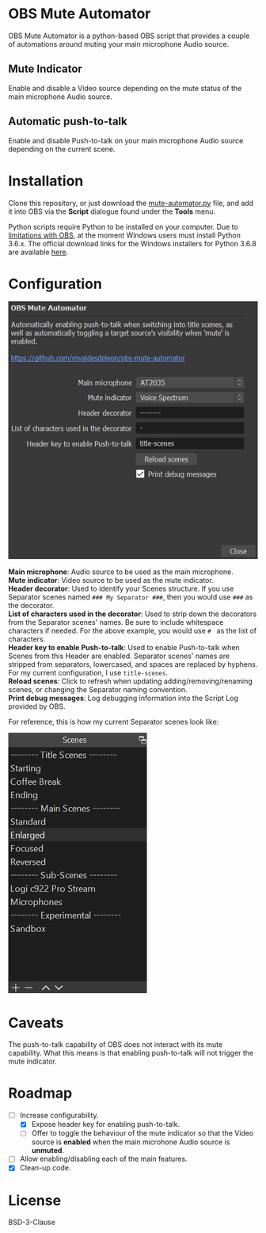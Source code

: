 # OBS Mute Automator

OBS Mute Automator is a python-based OBS script that provides a couple of automations around muting your main microphone Audio source.

## Mute Indicator

Enable and disable a Video source depending on the mute status of the main microphone Audio source.

## Automatic push-to-talk

Enable and disable Push-to-talk on your main microphone Audio source depending on the current scene.

# Installation

Clone this repository, or just download the [mute-automator.py](https://raw.githubusercontent.com/mvaldesdeleon/obs-mute-automator/mainline/mute-automator.py) file, and add it into OBS via the **Script** dialogue found under the **Tools** menu.

Python scripts require Python to be installed on your computer. Due to [limitations with OBS](https://obsproject.com/docs/scripting.html), at the moment Windows users must install Python 3.6.x. The official download links for the Windows installers for Python 3.6.8 are available [here](https://www.python.org/downloads/release/python-368/).

# Configuration

![Configuration screen](https://raw.githubusercontent.com/mvaldesdeleon/obs-mute-automator/mainline/images/config.png)

**Main microphone**: Audio source to be used as the main microphone.  
**Mute indicator**: Video source to be used as the mute indicator.  
**Header decorator**: Used to identify your Scenes structure. If you use Separator scenes named `### My Separator ###`, then you would use `###` as the decorator.  
**List of characters used in the decorator**: Used to strip down the decorators from the Separator scenes' names. Be sure to include whitespace characters if needed. For the above example, you would use `# ` as the list of characters.  
**Header key to enable Push-to-talk**: Used to enable Push-to-talk when Scenes from this Header are enabled. Separator scenes' names are stripped from separators, lowercased, and spaces are replaced by hyphens. For my current configuration, I use `title-scenes`.  
**Reload scenes**: Click to refresh when updating adding/removing/renaming scenes, or changing the Separator naming convention.  
**Print debug messages**: Log debugging information into the Script Log provided by OBS.

For reference, this is how my current Separator scenes look like:

![Separator scenes](https://raw.githubusercontent.com/mvaldesdeleon/obs-mute-automator/mainline/images/scenes.png)

# Caveats

The push-to-talk capability of OBS does not interact with its mute capability. What this means is that enabling push-to-talk will not trigger the mute indicator.

# Roadmap

* [ ] Increase configurability.
  * [x] Expose header key for enabling push-to-talk.
  * [ ] Offer to toggle the behaviour of the mute indicator so that the Video source is **enabled** when the main microhone Audio source is **unmuted**.
* [ ] Allow enabling/disabling each of the main features.
* [x] Clean-up code.

# License
BSD-3-Clause